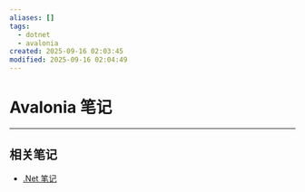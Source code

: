 ```yaml
---
aliases: []
tags:
  - dotnet
  - avalonia
created: 2025-09-16 02:03:45
modified: 2025-09-16 02:04:49
---
```


# Avalonia 笔记

---

## 相关笔记

* [.Net 笔记](Dotnet_Note.md)